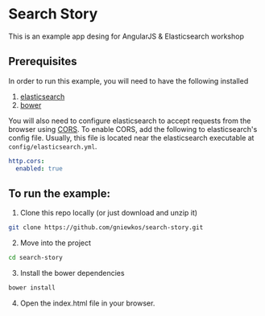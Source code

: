 # Search Story

This is an example app desing for AngularJS & Elasticsearch workshop

## Prerequisites

In order to run this example, you will need to have the following installed
  1. [elasticsearch](http://www.elasticsearch.org/guide/en/elasticsearch/guide/current/_installing_elasticsearch.html)
  2. [bower](http://bower.io/#install-bower)

You will also need to configure elasticsearch to accept requests from the browser using [CORS](http://en.wikipedia.org/wiki/Cross-origin_resource_sharing). To enable CORS, add the following to elasticsearch's config file. Usually, this file is located near the elasticsearch executable at `config/elasticsearch.yml`.

```yml
http.cors:
  enabled: true
```

## To run the example:
1. Clone this repo locally (or just download and unzip it)

  ```sh
  git clone https://github.com/gniewkos/search-story.git
  ```

2. Move into the project

  ```sh
  cd search-story
  ```

3. Install the bower dependencies

  ```sh
  bower install
  ```

4. Open the index.html file in your browser.
